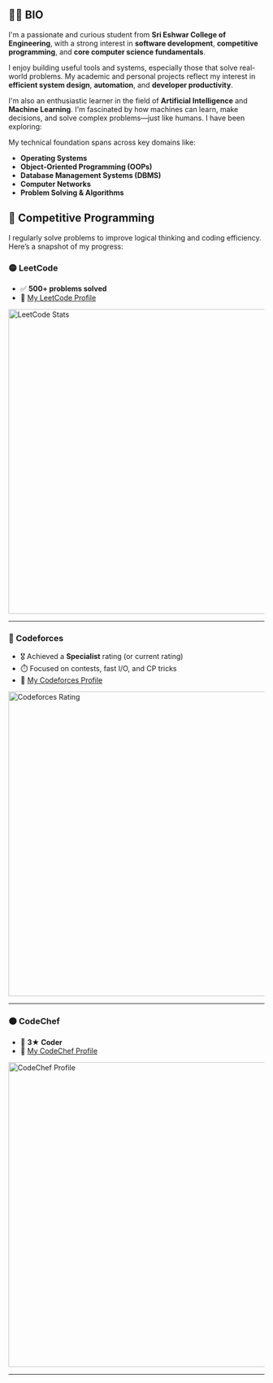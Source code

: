 ## 🧑‍💻 BIO

I'm a passionate and curious student from **Sri Eshwar College of Engineering**, with a strong interest in **software development**, **competitive programming**, and **core computer science fundamentals**.

I enjoy building useful tools and systems, especially those that solve real-world problems. My academic and personal projects reflect my interest in **efficient system design**, **automation**, and **developer productivity**.

I'm also an enthusiastic learner in the field of **Artificial Intelligence** and **Machine Learning**. I'm fascinated by how machines can learn, make decisions, and solve complex problems—just like humans. I have been exploring:

My technical foundation spans across key domains like:

- **Operating Systems** 
- **Object-Oriented Programming (OOPs)** 
- **Database Management Systems (DBMS)** 
- **Computer Networks** 
- **Problem Solving & Algorithms**  

## 🧠 Competitive Programming

I regularly solve problems to improve logical thinking and coding efficiency. Here’s a snapshot of my progress:

### 🟡 LeetCode
- ✅ **500+ problems solved**
- 🔗 [My LeetCode Profile](https://leetcode.com/2005arun)

<img src="https://your-image-link.com/leetcode_stats.png" alt="LeetCode Stats" width="600"/>

---

### 🔵 Codeforces
- 🎖️ Achieved a **Specialist** rating (or current rating)
- ⏱️ Focused on contests, fast I/O, and CP tricks
- 🔗 [My Codeforces Profile](https://codeforces.com/profile/arun_2005)

<img src="https://your-image-link.com/codeforces_rating.png" alt="Codeforces Rating" width="600"/>

---

### 🟠 CodeChef
- 🌟 **3★ Coder**
- 🔗 [My CodeChef Profile](https://www.codechef.com/users/arunrs2023aids)

<img src="https://your-image-link.com/codechef_profile.png" alt="CodeChef Profile" width="600"/>

---

